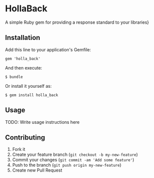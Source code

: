 # HollaBack

A simple Ruby gem for providing a response standard to your libraries}

## Installation

Add this line to your application's Gemfile:

    gem 'holla_back'

And then execute:

    $ bundle

Or install it yourself as:

    $ gem install holla_back

## Usage

TODO: Write usage instructions here

## Contributing

1. Fork it
2. Create your feature branch (`git checkout -b my-new-feature`)
3. Commit your changes (`git commit -am 'Add some feature'`)
4. Push to the branch (`git push origin my-new-feature`)
5. Create new Pull Request
